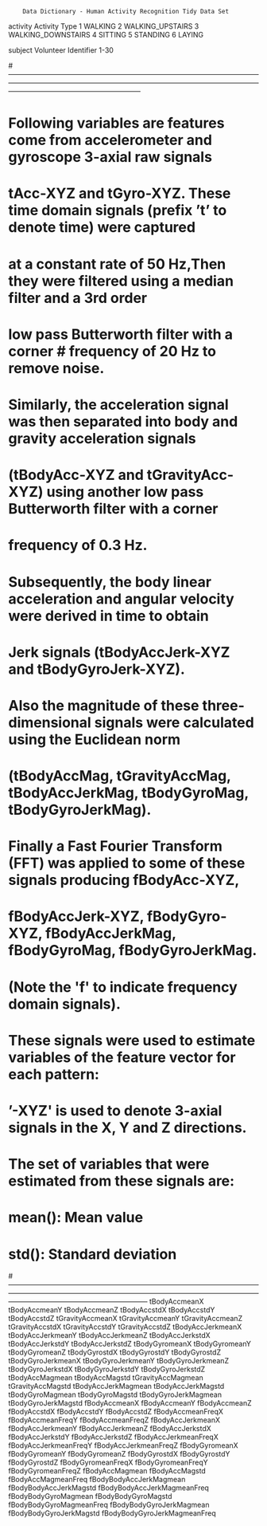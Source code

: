 		Data Dictionary - Human Activity Recognition Tidy Data Set

activity 
	Activity Type
	1 WALKING
	2 WALKING_UPSTAIRS
	3 WALKING_DOWNSTAIRS
	4 SITTING
	5 STANDING
	6 LAYING

subject 
	Volunteer Identifier
	1-30 

#———————————————————————————————————————————————————————————————————————————————————————————
# Following variables are features come from accelerometer and gyroscope 3-axial raw signals 
# tAcc-XYZ and tGyro-XYZ. These time domain signals (prefix ’t’ to denote time) were captured 
# at a constant rate of 50 Hz,Then they were filtered using a median filter and a 3rd order 
# low pass Butterworth filter with a corner # frequency of 20 Hz to remove noise. 
# Similarly, the acceleration signal was then separated into body and gravity acceleration signals 
# (tBodyAcc-XYZ and tGravityAcc-XYZ) using another low pass Butterworth filter with a corner 
# frequency of 0.3 Hz. 

# Subsequently, the body linear acceleration and angular velocity were derived in time to obtain 
# Jerk signals (tBodyAccJerk-XYZ and tBodyGyroJerk-XYZ). 
# Also the magnitude of these three-dimensional signals were calculated using the Euclidean norm 
# (tBodyAccMag, tGravityAccMag, tBodyAccJerkMag, tBodyGyroMag, tBodyGyroJerkMag). 

# Finally a Fast Fourier Transform (FFT) was applied to some of these signals producing fBodyAcc-XYZ, 
# fBodyAccJerk-XYZ, fBodyGyro-XYZ, fBodyAccJerkMag, fBodyGyroMag, fBodyGyroJerkMag. 
# (Note the 'f' to indicate frequency domain signals). 

# These signals were used to estimate variables of the feature vector for each pattern:  
# ’-XYZ' is used to denote 3-axial signals in the X, Y and Z directions.

# The set of variables that were estimated from these signals are: 
# mean(): Mean value
# std(): Standard deviation
#————————————————————————————————————————————————————————————————————————————————————————————
tBodyAccmeanX 
tBodyAccmeanY 
tBodyAccmeanZ 
tBodyAccstdX 
tBodyAccstdY 
tBodyAccstdZ 
tGravityAccmeanX 
tGravityAccmeanY 
tGravityAccmeanZ 
tGravityAccstdX 
tGravityAccstdY 
tGravityAccstdZ 
tBodyAccJerkmeanX 
tBodyAccJerkmeanY 
tBodyAccJerkmeanZ 
tBodyAccJerkstdX 
tBodyAccJerkstdY 
tBodyAccJerkstdZ 
tBodyGyromeanX 
tBodyGyromeanY 
tBodyGyromeanZ 
tBodyGyrostdX 
tBodyGyrostdY 
tBodyGyrostdZ 
tBodyGyroJerkmeanX 
tBodyGyroJerkmeanY 
tBodyGyroJerkmeanZ 
tBodyGyroJerkstdX 
tBodyGyroJerkstdY 
tBodyGyroJerkstdZ 
tBodyAccMagmean 
tBodyAccMagstd 
tGravityAccMagmean 
tGravityAccMagstd 
tBodyAccJerkMagmean 
tBodyAccJerkMagstd 
tBodyGyroMagmean 
tBodyGyroMagstd 
tBodyGyroJerkMagmean 
tBodyGyroJerkMagstd 
fBodyAccmeanX 
fBodyAccmeanY 
fBodyAccmeanZ 
fBodyAccstdX 
fBodyAccstdY 
fBodyAccstdZ 
fBodyAccmeanFreqX 
fBodyAccmeanFreqY 
fBodyAccmeanFreqZ 
fBodyAccJerkmeanX 
fBodyAccJerkmeanY 
fBodyAccJerkmeanZ 
fBodyAccJerkstdX 
fBodyAccJerkstdY 
fBodyAccJerkstdZ 
fBodyAccJerkmeanFreqX 
fBodyAccJerkmeanFreqY 
fBodyAccJerkmeanFreqZ 
fBodyGyromeanX 
fBodyGyromeanY 
fBodyGyromeanZ 
fBodyGyrostdX 
fBodyGyrostdY 
fBodyGyrostdZ 
fBodyGyromeanFreqX 
fBodyGyromeanFreqY 
fBodyGyromeanFreqZ 
fBodyAccMagmean 
fBodyAccMagstd 
fBodyAccMagmeanFreq 
fBodyBodyAccJerkMagmean 
fBodyBodyAccJerkMagstd 
fBodyBodyAccJerkMagmeanFreq 
fBodyBodyGyroMagmean 
fBodyBodyGyroMagstd 
fBodyBodyGyroMagmeanFreq 
fBodyBodyGyroJerkMagmean 
fBodyBodyGyroJerkMagstd 
fBodyBodyGyroJerkMagmeanFreq 
